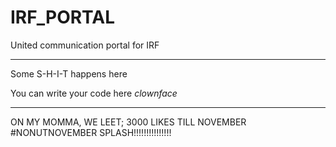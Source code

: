 # IRF_PORTAL
United communication portal for IRF


____________________________________

Some S-H-I-T happens here

You can write your code here *clownface*
____________________________________

ON MY MOMMA, WE LEET; 3000 LIKES TILL NOVEMBER #NONUTNOVEMBER SPLASH!!!!!!!!!!!!!!!

